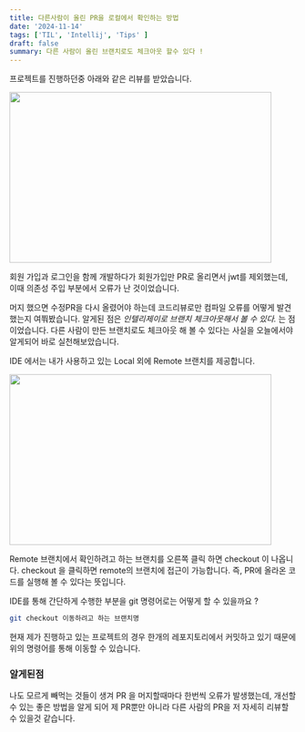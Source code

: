 ```yaml
---
title: 다른사람이 올린 PR을 로컬에서 확인하는 방법
date: '2024-11-14'
tags: ['TIL', 'Intellij', 'Tips' ]
draft: false
summary: 다른 사람이 올린 브랜치로도 체크아웃 할수 있다 !
---
```


프로젝트를 진행하던중 아래와 같은 리뷰를 받았습니다.

<img width="460" height="300" src="/static/images/project/git_review.png"/>

회원 가입과 로그인을 함께 개발하다가 회원가입만 PR로 올리면서 jwt를 제외했는데, 이때 의존성 주입 부분에서 오류가 난 것이었습니다.

머지 했으면 수정PR을 다시 올렸어야 하는데 코드리뷰로만 컴파일 오류를 어떻게 발견했는지 여쭤봤습니다. 알게된 점은 *인텔리제이로 브랜치 체크아웃해서 볼 수 있다.* 는 점이었습니다. 다른 사람이 만든 브랜치로도 체크아웃 해 볼 수 있다는 사실을 오늘에서야 알게되어 바로 실천해보았습니다.

IDE 에서는 내가 사용하고 있는 Local 외에 Remote 브랜치를 제공합니다.

<img width="460" height="300" src="/static/images/project/git_remote.png"/>

Remote 브랜치에서 확인하려고 하는 브랜치를 오른쪽 클릭 하면 checkout 이 나옵니다. checkout 을 클릭하면 remote의 브랜치에 접근이 가능합니다. 즉, PR에 올라온 코드를 실행해 볼 수 있다는 뜻입니다. 

IDE를 통해 간단하게 수행한 부분을 git 명령어로는 어떻게 할 수 있을까요 ?

```bash
git checkout 이동하려고 하는 브랜치명
```

현재 제가 진행하고 있는 프로젝트의 경우 한개의 레포지토리에서 커밋하고 있기 때문에 위의 명령어를 통해 이동할 수 있습니다.


### 알게된점

나도 모르게 빼먹는 것들이 생겨 PR 을 머지할때마다 한번씩 오류가 발생했는데, 개선할 수 있는 좋은 방법을 알게 되어 제 PR뿐만 아니라 다른 사람의 PR을 저 자세히 리뷰할 수 있을것 같습니다.